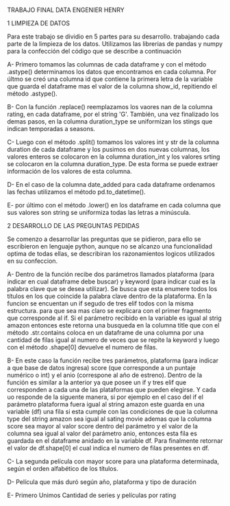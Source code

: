 TRABAJO FINAL DATA ENGENIER HENRY

1 LIMPIEZA DE DATOS

Para este trabajo se dividio en 5 partes para su desarrollo. trabajando cada parte de la limpieza de los datos. Utilizamos las librerias de pandas y numpy para la confección del código que se describe a continuación

A- Primero tomamos las columnas de cada dataframe y con el método .astype() determinamos los datos que encontramos en cada columna. Por últmo se creó una columna id que contiene la primera letra de la variable que guarda el dataframe mas el valor de la columna show_id, repitiendo el método .astype().

B- Con la función .replace() reemplazamos los vaores nan de la columna rating, en cada dataframe, por el string 'G'. También, una vez finalizado los demas pasos, en la columna duration_type se uniformizan los stings que indican temporadas a seasons.

C- Luego con el método .split() tomamos los valores int y str de la columna duration de cada dataframe y los pusimos en dos nuevas columnas, los valores enteros se colocaron en la columna duration_int y los valores srting se colocaron en la columna duration_type. De esta forma se puede extraer información de los valores de esta columna.

D- En el caso de la columna date_added para cada dataframe ordenamos las fechas utilizamos el método pd.to_datetime().

E- por último con el método .lower() en los dataframe en cada columna que sus valores son string se uniformiza todas las letras a minúscula.

2 DESARROLLO DE LAS PREGUNTAS PEDIDAS

Se comenzo a desarrollar las preguntas que se pidieron, para ello se escribieron en lenguaje python, aunque no se alcanzo una funcionalidad optima de todas ellas, se describiran los razonamientos logicos utilizados en su confeccion.

A- Dentro de la función recibe dos parámetros llamados plataforma (para indicar en cual dataframe debe buscar) y keyword (para indicar cual es la palabra clave que se desea utilizar). Se busca que esta enumere todos los títulos en los que coincide la palabra clave dentro de la plataforma.
 En la funcion se encuentan un if segudo de tres elif todos con la misma estructura. para que sea mas claro se explicara con el primer fragmento que corresponde al if. Si el parámetro recibido en la variable es igual al strig amazon entonces este retorna una busqueda en la columna title que con el método .str.contains coloca en un dataframe de una columna por una cantidad de filas igual al numero de veces que se repite la keyword y luego con el método .shape[0] devuelve el numero de filas.

B- En este caso la función recibe tres parámetros, plataforma (para indicar a que base de datos ingresa) score (que corresponde a un puntaje numérico o int) y el anio (correspone al año de estreno).
  Dentro de la función es similar a la anterior ya que posee un if y tres elif que corresponden a cada una de las plataformas que pueden elegirse. Y cada uo responde de la siguente manera, si por ejemplo en el caso del if el parámetro plataforma fuera igual al string amazon este guarda en una variable (df) una fila si esta cumple con las condiciones de que la columna type del string amazon sea igual al sating movie ademas que la columna score sea mayor al valor score dentro del parámetro y el valor de la columna  sea igual al valor del parámetro anio, entonces esta fila es guardada en el dataframe anidado en la variable df. Para finalmente retornar el valor de df.shape[0] el cual indica el numero de filas presentes en df.

C- 
La segunda película con mayor score para una plataforma determinada, según el orden alfabético de los títulos.

D- Película que más duró según año, plataforma y tipo de duración

E- Primero Unimos 
Cantidad de series y películas por rating
